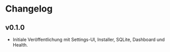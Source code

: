 # Changelog

## v0.1.0
- Initiale Veröffentlichung mit Settings-UI, Installer, SQLite, Dashboard und Health.
